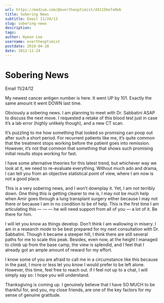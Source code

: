```yaml
---
url: https://medium.com/@evertheoptimist/d4115befa9eb
title: Sobering News
subtitle: Email 11/24/12
slug: sobering-news
description: 
tags: 
author: Hyeon Lee
username: evertheoptimist
postdate: 2019-04-28
date: 2012-11-24
---
```


# Sobering News

Email 11/24/12

My newest cancer antigen number is here. It went UP by 101. Exactly the same amount it went DOWN last time.

Obviously a sobering news. I am planning to meet with Dr. Sabbatini ASAP to discuss the next move. I requested a retake of this blood test just in case it’s a lab error (highly unlikely though), and a new CT scan.

It’s puzzling to me how something that looked so promising can poop out after such a short period. For recurrent patients like me, it’s quite common that the treatment stops working before the patient goes into remission. However, it’s not that common that something that shows such promising initial results stops working for fast.

I have some alternative theories for this latest trend, but whichever way we look at it, we need to re-evaluate everything. Without much ado and drama, I can tell you from an objective statistical point of view, where I am now is not a good place.

This is a very sobering news, and I won’t downplay it. Yet, I am not terribly down. One thing this is getting clearer to me is, I may not be much help when Amir goes through a lung transplant surgery either because I may not there or because I am in no condition to be of help. This is the first time I am articulating this — — — he will need support from all of you — a lot of it. Be there for him.

I will let you know as things develop. Don’t think I am wallowing in misery. I am in a research mode to be best prepared for my next consultation with Dr. Sabbatini. Though it became a steeper hill, I think there are still several paths for me to scale this peak. Besides, even now, at the height I managed to climb up from the base camp, the view is splendid, and I feel that I already got an ample amount of reward for my effort.

I know some of you are afraid to call me in a circumstance like this because in the past, I more or less let you know I would prefer to be left alone. However, this time, feel free to reach out. if I feel not up to a chat, I will simply say so: I hope you will understand.

Thanksgiving is coming up. I genuinely believe that I have SO MUCH to be thankful for, and you, my close friends, are one of the key factors for my sense of genuine gratitude.


